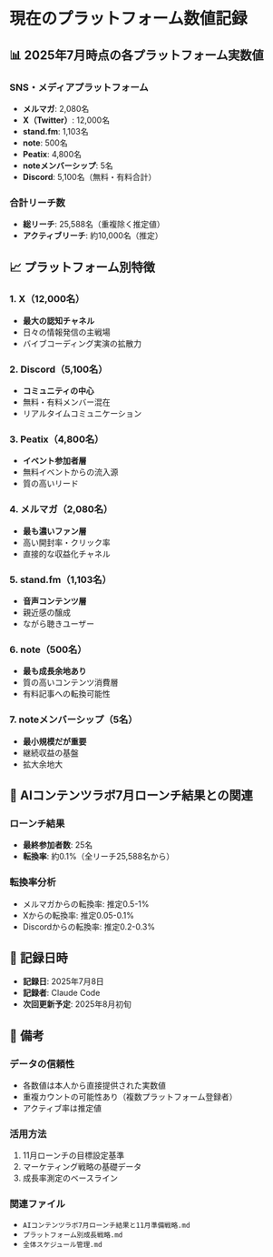 # 現在のプラットフォーム数値記録

## 📊 2025年7月時点の各プラットフォーム実数値

### SNS・メディアプラットフォーム
- **メルマガ**: 2,080名
- **X（Twitter）**: 12,000名
- **stand.fm**: 1,103名
- **note**: 500名
- **Peatix**: 4,800名
- **noteメンバーシップ**: 5名
- **Discord**: 5,100名（無料・有料合計）

### 合計リーチ数
- **総リーチ**: 25,588名（重複除く推定値）
- **アクティブリーチ**: 約10,000名（推定）

## 📈 プラットフォーム別特徴

### 1. X（12,000名）
- **最大の認知チャネル**
- 日々の情報発信の主戦場
- バイブコーディング実演の拡散力

### 2. Discord（5,100名）
- **コミュニティの中心**
- 無料・有料メンバー混在
- リアルタイムコミュニケーション

### 3. Peatix（4,800名）
- **イベント参加者層**
- 無料イベントからの流入源
- 質の高いリード

### 4. メルマガ（2,080名）
- **最も濃いファン層**
- 高い開封率・クリック率
- 直接的な収益化チャネル

### 5. stand.fm（1,103名）
- **音声コンテンツ層**
- 親近感の醸成
- ながら聴きユーザー

### 6. note（500名）
- **最も成長余地あり**
- 質の高いコンテンツ消費層
- 有料記事への転換可能性

### 7. noteメンバーシップ（5名）
- **最小規模だが重要**
- 継続収益の基盤
- 拡大余地大

## 🎯 AIコンテンツラボ7月ローンチ結果との関連

### ローンチ結果
- **最終参加者数**: 25名
- **転換率**: 約0.1%（全リーチ25,588名から）

### 転換率分析
- メルマガからの転換率: 推定0.5-1%
- Xからの転換率: 推定0.05-0.1%
- Discordからの転換率: 推定0.2-0.3%

## 📅 記録日時
- **記録日**: 2025年7月8日
- **記録者**: Claude Code
- **次回更新予定**: 2025年8月初旬

## 📝 備考

### データの信頼性
- 各数値は本人から直接提供された実数値
- 重複カウントの可能性あり（複数プラットフォーム登録者）
- アクティブ率は推定値

### 活用方法
1. 11月ローンチの目標設定基準
2. マーケティング戦略の基礎データ
3. 成長率測定のベースライン

### 関連ファイル
- `AIコンテンツラボ7月ローンチ結果と11月準備戦略.md`
- `プラットフォーム別成長戦略.md`
- `全体スケジュール管理.md`